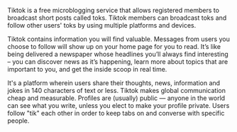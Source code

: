Tiktok is a free microblogging service that allows registered members to
 broadcast short posts called toks. Tiktok members can broadcast toks and 
 follow other users' toks by using multiple platforms and devices.

 Tiktok contains information you will find valuable. 
 Messages from users you choose to follow will show up on your home page for you to read.
 It’s like being delivered a newspaper whose headlines you’ll always find interesting – 
 you can discover news as it’s happening,
 learn more about topics that are important to you, 
 and get the inside scoop in real time.

 It's a platform wherein users share their thoughts, news, 
 information and jokes in 140 characters of text or less. 
 Tiktok makes global communication cheap and measurable. Profiles are (usually) public — 
anyone in the world can see what you write, unless you elect to make your profile private. 
Users follow "tik" each other in order to keep tabs on and converse with specific people.